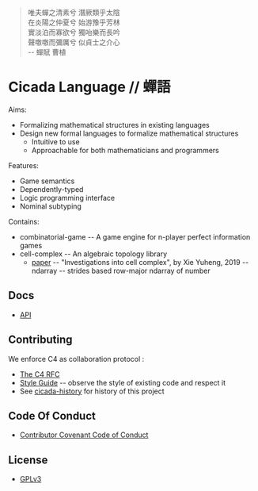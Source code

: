 > 唯夫蟬之清素兮 潛厥類乎太陰  
> 在炎陽之仲夏兮 始游豫乎芳林  
> 實淡泊而寡欲兮 獨咍樂而長吟  
> 聲噭噭而彌厲兮 似貞士之介心  
> -- 蟬賦 曹植  

# Cicada Language // 蟬語

Aims:
- Formalizing mathematical structures in existing languages
- Design new formal languages to formalize mathematical structures
  - Intuitive to use
  - Approachable for both mathematicians and programmers

Features:
- Game semantics
- Dependently-typed
- Logic programming interface
- Nominal subtyping

Contains:
- combinatorial-game -- A game engine for n-player perfect information games
- cell-complex -- An algebraic topology library
  - [paper](https://xieyuheng.github.io/writing/investigations-into-cell-complex.html)
  -- "Investigations into cell complex", by Xie Yuheng, 2019
-- ndarray -- strides based row-major ndarray of number

## Docs

- [API](http://api.cicada.surge.sh)

## Contributing

We enforce C4 as collaboration protocol :
- [The C4 RFC](https://rfc.zeromq.org/spec:42/C4)
- [Style Guide](STYLE-GUIDE.md) -- observe the style of existing code and respect it
- See [cicada-history](http://github.com/xieyuheng/cicada-history) for history of this project

## Code Of Conduct

- [Contributor Covenant Code of Conduct](CODE-OF-CONDUCT.md)

## License

- [GPLv3](LICENSE)
